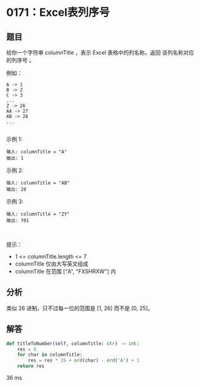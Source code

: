 # 0171：Excel表列序号


## 题目

给你一个字符串 columnTitle ，表示 Excel 表格中的列名称。返回 该列名称对应的列序号 。

例如：

	A -> 1
	B -> 2
	C -> 3
	...
	Z -> 26
	AA -> 27
	AB -> 28 
	...
	 

示例 1:

	输入: columnTitle = "A"
	输出: 1

示例 2:

	输入: columnTitle = "AB"
	输出: 28

示例 3:

	输入: columnTitle = "ZY"
	输出: 701
 

提示：
- 1 <= columnTitle.length <= 7
- columnTitle 仅由大写英文组成
- columnTitle 在范围 ["A", "FXSHRXW"] 内


## 分析

类似 26 进制，只不过每一位的范围是 [1, 26] 而不是 [0, 25]。
 
## 解答

```python
def titleToNumber(self, columnTitle: str) -> int:
    res = 0
    for char in columnTitle:
        res = res * 26 + ord(char) - ord('A') + 1
    return res
```
36 ms

